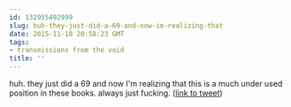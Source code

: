 ```yaml
---
id: 132955492999
slug: huh-they-just-did-a-69-and-now-im-realizing-that
date: 2015-11-10 20:58:23 GMT
tags:
- transmissions from the void
title: ''
---
```

huh. they just did a 69 and now I'm realizing that this is a much under used position in these books. always just fucking. (<a href="http://twitter.com/mxbees/status/664181376002998272">link to tweet</a>)